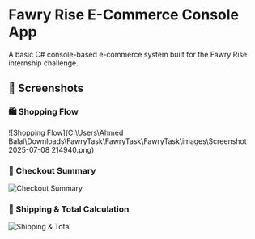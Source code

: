 
#  Fawry Rise E-Commerce Console App
A basic C# console-based e-commerce system built for the Fawry Rise internship challenge.


## 📸 Screenshots

### 🛍️ Shopping Flow
![Shopping Flow](C:\Users\Ahmed Balal\Downloads\FawryTask\FawryTask\FawryTask\images\Screenshot 2025-07-08 214940.png)

### 🧾 Checkout Summary
![Checkout Summary](images/screenshot2.png)

### 🚚 Shipping & Total Calculation
![Shipping & Total](images/screenshot3.png)
